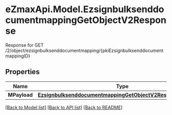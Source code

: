 # eZmaxApi.Model.EzsignbulksenddocumentmappingGetObjectV2Response
Response for GET /2/object/ezsignbulksenddocumentmapping/{pkiEzsignbulksenddocumentmappingID}

## Properties

Name | Type | Description | Notes
------------ | ------------- | ------------- | -------------
**MPayload** | [**EzsignbulksenddocumentmappingGetObjectV2ResponseMPayload**](EzsignbulksenddocumentmappingGetObjectV2ResponseMPayload.md) |  | 

[[Back to Model list]](../README.md#documentation-for-models) [[Back to API list]](../README.md#documentation-for-api-endpoints) [[Back to README]](../README.md)

